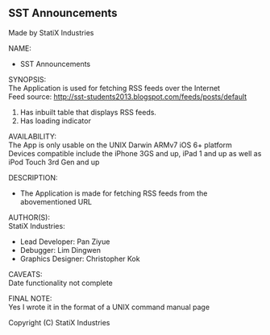 **SST Announcements**
------------------------------------------------------
Made by StatiX Industries  

NAME:  
* SST Announcements

SYNOPSIS:  
The Application is used for fetching RSS feeds over the Internet  
Feed source: http://sst-students2013.blogspot.com/feeds/posts/default
  
1. Has inbuilt table that displays RSS feeds.
2. Has loading indicator
  

AVAILABILITY:  
The App is only usable on the UNIX Darwin ARMv7 iOS 6+ platform  
Devices compatible include the iPhone 3GS and up, iPad 1 and up as well as iPod Touch 3rd Gen and up
  

DESCRIPTION:  
* The Application is made for fetching RSS feeds from the abovementioned URL
  
AUTHOR(S):  
StatiX Industries:
* Lead Developer: Pan Ziyue
* Debugger: Lim Dingwen
* Graphics Designer: Christopher Kok


CAVEATS:  
Date functionality not complete
  

FINAL NOTE:  
Yes I wrote it in the format of a UNIX command manual page
  
Copyright (C) StatiX Industries